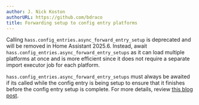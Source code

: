 ```yaml
---
author: J. Nick Koston
authorURL: https://github.com/bdraco
title: Forwarding setup to config entry platforms
---
```


Calling `hass.config_entries.async_forward_entry_setup` is deprecated and will be removed in Home Assistant 2025.6. Instead, await `hass.config_entries.async_forward_entry_setups` as it can load multiple platforms at once and is more efficient since it does not require a separate import executor job for each platform.

`hass.config_entries.async_forward_entry_setups` must always be awaited if its called while the config entry is being setup to ensure that it finishes before the config entry setup is complete. For more details, review [this blog post](https://developers.home-assistant.io/blog/2022/07/08/config_entry_forwards).
